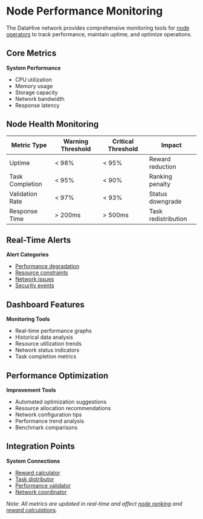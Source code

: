 # Node Performance Monitoring

The DataHive network provides comprehensive monitoring tools for [node operators](/docs/onboarding/nodes.md) to track performance, maintain uptime, and optimize operations.

## Core Metrics

**System Performance**
- CPU utilization
- Memory usage
- Storage capacity
- Network bandwidth
- Response latency

## Node Health Monitoring

| Metric Type | Warning Threshold | Critical Threshold | Impact |
|-------------|------------------|-------------------|---------|
| Uptime | < 98% | < 95% | Reward reduction |
| Task Completion | < 95% | < 90% | Ranking penalty |
| Validation Rate | < 97% | < 93% | Status downgrade |
| Response Time | > 200ms | > 500ms | Task redistribution |

## Real-Time Alerts

**Alert Categories**
- [Performance degradation](/docs/onboarding/performance/alerts.md)
- [Resource constraints](/docs/onboarding/resources/alerts.md)
- [Network issues](/docs/onboarding/network/alerts.md)
- [Security events](/docs/onboarding/security/alerts.md)

## Dashboard Features

**Monitoring Tools**
- Real-time performance graphs
- Historical data analysis
- Resource utilization trends
- Network status indicators
- Task completion metrics

## Performance Optimization

**Improvement Tools**
- Automated optimization suggestions
- Resource allocation recommendations
- Network configuration tips
- Performance trend analysis
- Benchmark comparisons

## Integration Points

**System Connections**
- [Reward calculator](/docs/onboarding/rewards/calculator.md)
- [Task distributor](/docs/onboarding/tasks/distribution.md)
- [Performance validator](/docs/onboarding/performance/validation.md)
- [Network coordinator](/docs/onboarding/network/coordination.md)

*Note: All metrics are updated in real-time and affect [node ranking](/docs/onboarding/performance/ranking.md) and [reward calculations](/docs/onboarding/rewards/calculation.md).*

